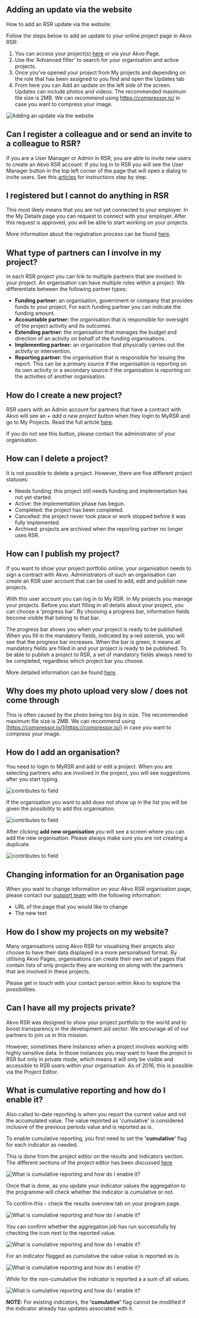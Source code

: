 ## Adding an update via the website
How to add an RSR update via the website:

Follow the steps below to add an update to your online project page in Akvo RSR:

1. You can access your project(s) [here](https://rsr.akvo.org) or via your Akvo Page.
2. Use the 'Advanced filter' to search for your organisation and active projects.
3. Once you've opened your project from My projects and depending on the role that has been assigned to you find and open the Updates tab
4. From  here you can Add an update on the left side of the screen. Updates can include photos and videos. The recommended maximum file size is 2MB. We can recommend using https://compressor.io/ in case you want to compress your image.

![Adding an update via the website](media/add_project_update.png)


## Can I register a colleague and or send an invite to a colleague to RSR?
If you are a User Manager or Admin in RSR, you are able to invite new users to create an Akvo RSR account. If you log in to RSR you will see the User Manager button in the top left corner of the page that will open a dialog to invite users. See this [articles](enumerators.md) for instructions step by step.



## I registered but I cannot do anything in RSR
This most likely means that you are not yet connected to your employer. In the My Details page you can request to connect with your employer. After this request is approved, you will be able to start working on your projects.

More information about the registration process can be found [here](access.md).


## What type of partners can I involve in my project?
In each RSR project you can link to multiple partners that are involved in your project. An organisation can have multiple roles within a project. We differentiate between the following partner types:

- **Funding partner:** an organisation, government or company that provides funds to your project. For each funding partner you can indicate the funding amount.
- **Accountable partner:** the organisation that is responsible for oversight of the project activity and its outcomes.
- **Extending partner:** the organisation that manages the budget and direction of an activity on behalf of the funding organisations.
- **Implementing partner:** an organisation that physically carries out the activity or intervention.
- **Reporting partner:** the organisation that is responsible for issuing the report. This can be a primary source if the organisation is reporting on its own activity or a secondary source if the organisation is reporting on the activities of another organisation.


## How do I create a new project?
RSR users with an Admin account for partners that have a contract with Akvo will see an *+ add a new project* button when they login to MyRSR and go to My Projects. Read the full article [here](project_editor.md).

If you do not see this button, please contact the administrator of your organisation.


## How can I delete a project?
It is not possible to delete a project. However, there are five different project statuses:

- Needs funding: this project still needs funding and implementation has not yet started.
- Active: the implementation phase has begun.
- Completed: the project has been completed.
- Cancelled: the project never took place or work stopped before it was fully implemented.
- Archived: projects are archived when the reporting partner no longer uses RSR.


## How can I publish my project?
If you want to show your project portfolio online, your organisation needs to sign a contract with Akvo. Administrators of such an organisation can create an RSR user account that can be used to add, edit and publish new projects.

With this user account you can log in to My RSR. In My projects you manage your projects. Before you start filling in all details about your project, you can choose a ‘progress bar’. By choosing a progress bar, information fields become visible that belong to that bar.

The progress bar shows you when your project is ready to be published. When you fill in the mandatory fields, indicated by a red asterisk, you will see that the progress bar increases. When the bar is green, it means all mandatory fields are filled in and your project is ready to be published. To be able to publish a project to RSR, a set of mandatory fields always need to be completed, regardless which project bar you choose.

More detailed information can be found [here](project_editor.md).


## Why does my photo upload very slow / does not come through
This is often caused by the photo being too big in size. The recommended maximum file size is 2MB. We can recommend using [https://compressor.io/](https://compressor.io/) in case you want to compress your image.



## How do I add an organisation?
You need to login to MyRSR and add or edit a project. When you are selecting partners who are involved in the project, you will see suggestions after you start typing.

![contributes to field](media/add_partner_1.png)

If the organisation you want to add does not show up in the list you will be given the possibility to add this organisation.

![contributes to field](media/add_partner_2.png)

After clicking **add new organisation** you will see a screen where you can add the new organisation. Please always make sure you are not creating a duplicate.

![contributes to field](media/add_partner_3.png)

## Changing information for an Organisation page
When you want to change information on your Akvo RSR organisation page, please contact our [support team](../contact.md) with the following information:

- URL of the page that you would like to change 
- The new text


## How do I show my projects on my website?
Many organisations using Akvo RSR for visualising their projects also choose to have their data displayed in a more personalised format. By utilising Akvo Pages, organisations can create their own set of pages that contain lists of only projects they are working on along with the partners that are involved in these projects.

Please get in touch with your contact person within Akvo to explore the possibilities.


## Can I have all my projects private?
Akvo RSR was designed to show your project portfolio to the world and to boost transparency in the development aid sector. We encourage all of our partners to join us in this mission.

However, sometimes there instances when a project involves working with highly sensitive data. In those instances you may want to have the project in RSR but only in private mode, which means it will only be visible and accessible to RSR users within your organisation. As of 2016, this is possible via the Project Editor.

## What is cumulative reporting and how do I enable it?
Also called to-date reporting is when you report the current value and not the accumulated value. The value reported as 'cumulative' is considered inclusive of the previous periods value and is reported as is.

To enable cumulative reporting, you first need to set the **'cumulative'** flag for each indicator as needed.

This is done from the project editor on the results and indicators section. The different sections of the project editor has been discussed [here](project_editor.md)

![What is cumulative reporting and how do I enable it?](media/cumulative_flag.png)

Once that is done, as you update your indicator values the aggregation to the programme will check whether the indicator is cumulative or not.

To confirm this - check the results overview tab on your program page.

![What is cumulative reporting and how do I enable it?](media/results_overview_tab_cumulative_1.png)

You can confirm whether the aggregation job has run successfully by checking the icon next to the reported value.

![What is cumulative reporting and how do I enable it?](media/results_overview_tab_cumulative_2.png)

For an indicator flagged as cumulative the value value is reported as is.

![What is cumulative reporting and how do I enable it?](media/cumulative_indicator.png)

While for the non-cumulative the indicator is reported a a sum of all values.

![What is cumulative reporting and how do I enable it?](media/non_cumulative_indicator.png)

**NOTE:** For existing indicators, the **'cumulative'** flag cannot be modified if the indicator already has updates associated with it.